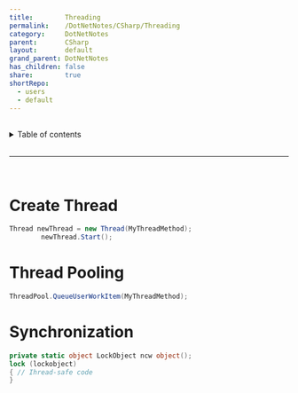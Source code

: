 ```yaml
---
title:        Threading
permalink:    /DotNetNotes/CSharp/Threading
category:     DotNetNotes
parent:       CSharp
layout:       default
grand_parent: DotNetNotes
has_children: false
share:        true
shortRepo:
  - users
  - default          
---
```



<br/>          

<details markdown="block">                
<summary>                
Table of contents                
</summary>                
{: .text-delta }                
1. TOC                
{:toc}                
</details>                

<br/>                

***                

<br/>

# Create Thread

```cs
Thread newThread = new Thread(MyThreadMethod);
        newThread.Start();
```

# Thread Pooling

```cs
ThreadPool.QueueUserWorkItem(MyThreadMethod);
```

# Synchronization

```cs
private static object LockObject ncw object();
lock (lockobject)
{ // Ihread-safe code
}
```